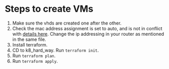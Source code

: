 # Steps to create VMs

1. Make sure the vhds are created one after the other.
2. Check the mac address assignment is set to auto, and is not in conflict with [details here](../README.md). Change the ip addressing in your router as mentioned in the same file.
3. Install terraform.
4. CD to k8_hard_way. Run ```terraform init```.
5. Run ```terraform plan```.
6. Run ```terraform apply```.
